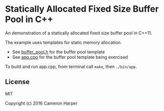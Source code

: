 # Statically Allocated Fixed Size Buffer Pool in C++

An demonstration of a statically allocated fixed size buffer pool in C++11.

The example uses templates for static memory allocation.

- See [buffer_pool.h](buffer_pool.h) for the buffer pool template
- See [app.cpp](app.cpp) for the buffer pool template being exercised

To build and run app.cpp, from terminal call `make`, then `./bin/app`.

## License

MIT

Copyright (c) 2016 Cameron Harper

 
